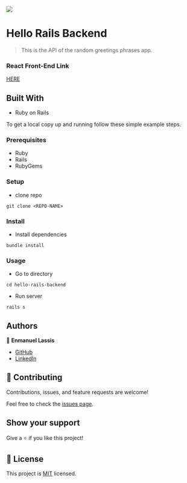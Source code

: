 ![](https://img.shields.io/badge/Microverse-blueviolet)

# Hello Rails Backend

> This is the API of the random greetings phrases app.

### React Front-End Link
[HERE](https://github.com/elassis/hello-react-frontend/)

## Built With

- Ruby on Rails


To get a local copy up and running follow these simple example steps.

### Prerequisites
- Ruby
- Rails
- RubyGems

### Setup
- clone repo
```
git clone <REPO-NAME>
```

### Install
- Install dependencies
```
bundle install
```

### Usage
- Go to directory
```
cd hello-rails-backend
```
- Run server
```
rails s
```

## Authors

👤 **Enmanuel Lassis**

- [GitHub](https://github.com/elassis)
- [LinkedIn](https://linkedin.com/in/enmanuel-lassis-peña)


## 🤝 Contributing

Contributions, issues, and feature requests are welcome!

Feel free to check the [issues page](../../issues/).

## Show your support

Give a ⭐️ if you like this project!

## 📝 License

This project is [MIT](./MIT.md) licensed.
